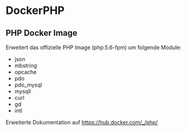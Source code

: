 # DockerPHP

## PHP Docker Image

Erweitert das offizielle PHP Image (php:5.6-fpm) um folgende Module:

- json 
- mbstring
- opcache
- pdo
- pdo_mysql
- mysqli
- curl
- gd
- intl 

Erweiterte Dokumentation auf https://hub.docker.com/_/php/